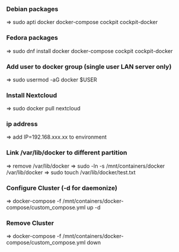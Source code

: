 ### Debian packages
=> sudo apti docker docker-compose cockpit cockpit-docker

### Fedora packages
=> sudo dnf install docker docker-compose cockpit cockpit-docker

### Add user to docker group (single user LAN server only)
=> sudo usermod -aG docker $USER

### Install Nextcloud
=> sudo docker pull nextcloud

### ip address
=> add IP=192.168.xxx.xx to environment

### Link /var/lib/docker to different partition
=> remove /var/lib/docker
=> sudo -ln -s /mnt/containers/docker /var/lib/docker
=> sudo touch /var/lib/docker/test.txt

### Configure Cluster (-d for daemonize)
=> docker-compose -f /mnt/containers/docker-compose/custom_compose.yml up -d

### Remove Cluster
=> docker-compose -f /mnt/containers/docker-compose/custom_compose.yml down 
